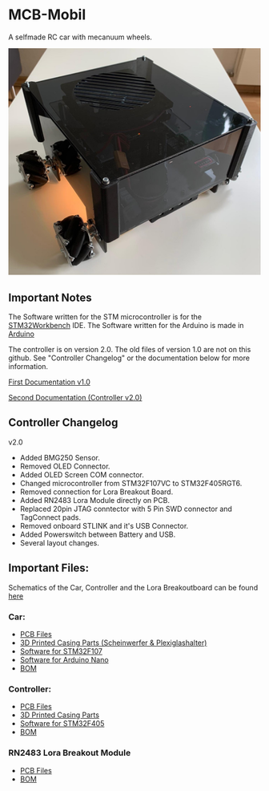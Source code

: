 # MCB-Mobil
A selfmade RC car with mecanuum wheels.

![Alt Text](./Documentation/Pictures/car.jpg)

## Important Notes
The Software written for the STM microcontroller is for the [STM32Workbench](https://www.st.com/en/development-tools/sw4stm32.html) IDE.
The Software written for the Arduino is made in [Arduino](https://www.arduino.cc/en/software)

The controller is on version 2.0. The old files of version 1.0 are not on this github.
See "Controller Changelog" or the documentation below for more information.

[First Documentation v1.0](https://github.com/MXACE/MCB-Mobil/tree/master/Documentation/MCB_Mobil_Doku_LarsPeter_MarcoStauber.pdf)

[Second Documentation (Controller v2.0)](https://github.com/MXACE/MCB-Mobil/tree/master/Documentation/Doku_controller.pdf)

## Controller Changelog
v2.0
- Added BMG250 Sensor.
- Removed OLED Connector.
- Added OLED Screen COM connector.
- Changed microcontroller from STM32F107VC to STM32F405RGT6.
- Removed connection for Lora Breakout Board.
- Added RN2483 Lora Module directly on PCB.
- Replaced 20pin JTAG conntector with 5 Pin SWD connector and TagConnect pads.
- Removed onboard STLINK and it's USB Connector.
- Added Powerswitch between Battery and USB.
- Several layout changes.


## Important Files:

Schematics of the Car, Controller and the Lora Breakoutboard can be found [here](https://github.com/MXACE/MCB-Mobil/tree/master/All_Schematics)

### Car:
- [PCB Files](https://github.com/MXACE/MCB-Mobil/tree/master/Car/CAD/v1.0/Chassisv1.0)
- [3D Printed Casing Parts (Scheinwerfer & Plexiglashalter)](https://github.com/MXACE/MCB-Mobil/tree/master/Car/3d%20modell/3dprint)
- [Software for STM32F107](https://github.com/MXACE/MCB-Mobil/tree/master/Car/SW)
- [Software for Arduino Nano](https://github.com/MXACE/MCB-Mobil/tree/master/Car/SW_ARD)
- [BOM](https://github.com/MXACE/MCB-Mobil/tree/master/Car/Assembly)

### Controller:
- [PCB Files](https://github.com/MXACE/MCB-Mobil/tree/master/Controller/PCB)
- [3D Printed Casing Parts](https://github.com/MXACE/MCB-Mobil/tree/master/Controller/Assembly)
- [Software for STM32F405](https://github.com/MXACE/MCB-Mobil/tree/master/Controller/SW)
- [BOM](https://github.com/MXACE/MCB-Mobil/tree/master/Controller/BOM)

### RN2483 Lora Breakout Module
- [PCB Files](https://github.com/MXACE/MCB-Mobil/tree/master/Funk/CAD/v1.0/PCB_Project)
- [BOM](https://github.com/MXACE/MCB-Mobil/tree/master/Funk/Assembly)

